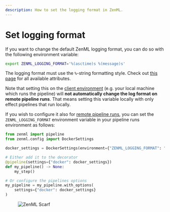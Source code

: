 ```yaml
---
description: How to set the logging format in ZenML.
---
```


# Set logging format

If you want to change the default ZenML logging format, you can do so with the following environment variable:

```bash
export ZENML_LOGGING_FORMAT='%(asctime)s %(message)s'
```

The logging format must use the `%`-string formatting style. Check out [this page](https://docs.python.org/3/library/logging.html#logrecord-attributes) for all available attributes.

Note that setting this on the [client environment](../pipeline-development/configure-python-environments/README.md#client-environment-or-the-runner-environment) (e.g. your local machine which runs the pipeline) will **not automatically change the log format on remote pipeline runs**. That means setting this variable locally with only effect pipelines that run locally.

If you wish to configure it also for [remote pipeline runs](https://docs.zenml.io/user-guides/production-guide/cloud-orchestration), you can set the `ZENML_LOGGING_FORMAT` environment variable in your pipeline runs environment as follows:

```python
from zenml import pipeline
from zenml.config import DockerSettings

docker_settings = DockerSettings(environment={"ZENML_LOGGING_FORMAT": "%(asctime)s %(message)s"})

# Either add it to the decorator
@pipeline(settings={"docker": docker_settings})
def my_pipeline() -> None:
    my_step()

# Or configure the pipelines options
my_pipeline = my_pipeline.with_options(
    settings={"docker": docker_settings}
)
```


<!-- For scarf -->
<figure><img alt="ZenML Scarf" referrerpolicy="no-referrer-when-downgrade" src="https://static.scarf.sh/a.png?x-pxid=f0b4f458-0a54-4fcd-aa95-d5ee424815bc" /></figure>


